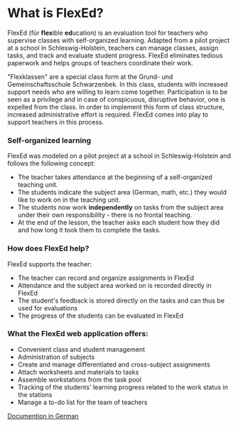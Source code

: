 # What is FlexEd?

FlexEd (für **flex**ible **ed**ucation) is an evaluation tool for teachers who supervise classes with self-organized learning. Adapted from a pilot project at a school in Schleswig-Holstein, teachers can manage classes, assign tasks, and track and evaluate student progress. FlexEd eliminates tedious paperwork and helps groups of teachers coordinate their work.

"Flexklassen" are a special class form at the Grund- und Gemeinschaftsschule Schwarzenbek. In this class, students with increased support needs who are willing to learn come together. Participation is to be seen as a privilege and in case of conspicuous, disruptive behavior, one is expelled from the class. In order to implement this form of class structure, increased administrative effort is required. FlexEd comes into play to support teachers in this process.
  
  
### Self-organized learning
FlexEd was modeled on a pilot project at a school in Schleswig-Holstein and follows the following concept:
- The teacher takes attendance at the beginning of a self-organized teaching unit.
- The students indicate the subject area (German, math, etc.) they would like to work on in the teaching unit.
- The students now work **independently** on tasks from the subject area under their own responsibility - there is no frontal teaching.
- At the end of the lesson, the teacher asks each student how they did and how long it took them to complete the tasks.
  
### How does FlexEd help?
FlexEd supports the teacher:
- The teacher can record and organize assignments in FlexEd
- Attendance and the subject area worked on is recorded directly in FlexEd
- The student's feedback is stored directly on the tasks and can thus be used for evaluations
- The progress of the students can be evaluated in FlexEd

### What the FlexEd web application offers: 
- Convenient class and student management
- Administration of subjects
- Create and manage differentiated and cross-subject assignments
- Attach worksheets and materials to tasks
- Assemble workstations from the task pool
- Tracking of the students' learning progress related to the work status in the stations
- Manage a to-do list for the team of teachers 

[Documention in German](https://github.com/chauvu183/flexed-mobile/blob/master/flexed_mobile.pdf)


